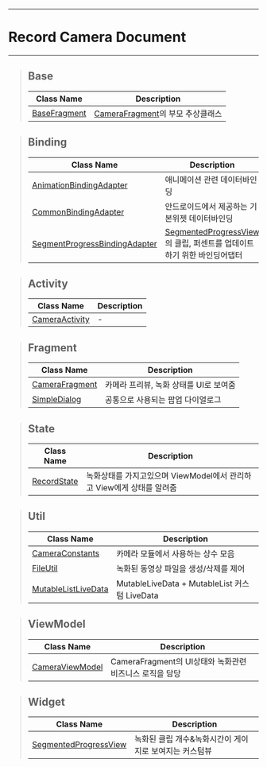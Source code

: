 
---
# Record Camera Document

---
> ## Base
> | Class Name | Description |
> | ---------- | ----------- |
> | [BaseFragment] | [CameraFragment]의 부모 추상클래스 |

> ## Binding
> | Class Name | Description |
> | ---------- | ----------- |
> | [AnimationBindingAdapter] | 애니메이션 관련 데이터바인딩 |
> | [CommonBindingAdapter] | 안드로이드에서 제공하는 기본위젯 데이터바인딩 |
> | [SegmentProgressBindingAdapter] | [SegmentedProgressView]의 클립, 퍼센트를 업데이트하기 위한 바인딩어댑터 |

> ## Activity
> | Class Name | Description |
> | ---------- | ----------- |
> | [CameraActivity] | - |

> ## Fragment
> | Class Name | Description |
> | ---------- | ----------- |
> | [CameraFragment] | 카메라 프리뷰, 녹화 상태를 UI로 보여줌 |
> | [SimpleDialog] | 공통으로 사용되는 팝업 다이얼로그 |

> ## State
> | Class Name | Description |
> | ---------- | ----------- |
> | [RecordState] | 녹화상태를 가지고있으며 ViewModel에서 관리하고 View에게 상태를 알려줌 |

> ## Util
> | Class Name | Description |
> | ---------- | ----------- |
> | [CameraConstants] | 카메라 모듈에서 사용하는 상수 모음 |
> | [FileUtil] | 녹화된 동영상 파일을 생성/삭제를 제어 |
> | [MutableListLiveData] | MutableLiveData + MutableList 커스텀 LiveData |

> ## ViewModel
> | Class Name | Description |
> | ---------- | ----------- |
> | [CameraViewModel] | CameraFragment의 UI상태와 녹화관련 비즈니스 로직을 담당 |

> ## Widget
> | Class Name | Description |
> | ---------- | ----------- |
> | [SegmentedProgressView] | 녹화된 클립 개수&녹화시간이 게이지로 보여지는 커스텀뷰 |

[BaseFragment]: #
[AnimationBindingAdapter]: #
[CommonBindingAdapter]: #
[SegmentProgressBindingAdapter]: #
[CameraActivity]: #
[CameraFragment]: #
[SimpleDialog]: #
[RecordState]: #
[CameraConstants]: #
[FileUtil]: #
[MutableListLiveData]: #
[CameraViewModel]: #
[SegmentedProgressView]: #